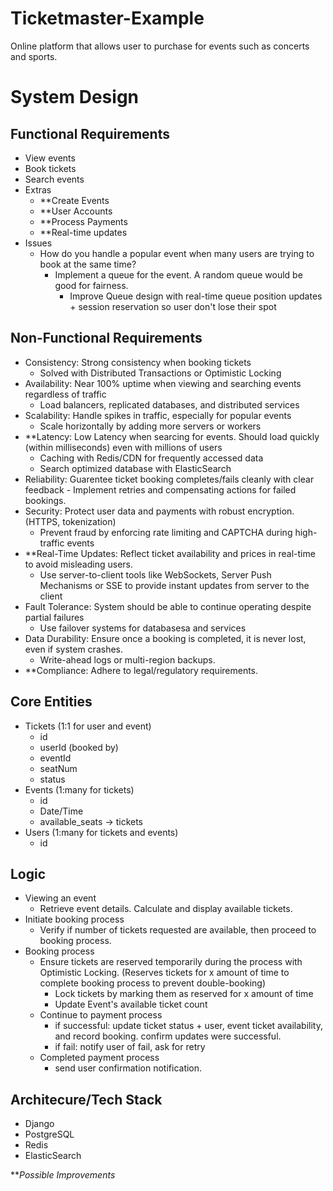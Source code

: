 # Ticketmaster-Example
Online platform that allows user to purchase for events such as concerts and sports.

# System Design
## Functional Requirements
  - View events
  - Book tickets
  - Search events
- Extras
  - **Create Events
  - **User Accounts
  - **Process Payments
  - **Real-time updates
- Issues
  - How do you handle a popular event when many users are trying to book at the same time?
    - Implement a queue for the event. A random queue would be good for fairness.
      - Improve Queue design with real-time queue position updates + session reservation so user don't lose their spot 

## Non-Functional Requirements
  - Consistency: Strong consistency when booking tickets
    - Solved with Distributed Transactions or Optimistic Locking 
  - Availability: Near 100% uptime when viewing and searching events regardless of traffic
    - Load balancers, replicated databases, and distributed services
  - Scalability: Handle spikes in traffic, especially for popular events
    - Scale horizontally by adding more servers or workers 
  - **Latency: Low Latency when searcing for events. Should load quickly (within milliseconds) even with  millions of users
    - Caching with Redis/CDN for frequently accessed data
    - Search optimized database with ElasticSearch
  -  Reliability: Guarentee ticket booking completes/fails cleanly with clear feedback
    - Implement retries and compensating actions for failed bookings.    
  - Security: Protect user data and payments with robust encryption. (HTTPS, tokenization)
    - Prevent fraud by enforcing rate limiting and CAPTCHA during high-traffic events
  - **Real-Time Updates: Reflect ticket availability and prices in real-time to avoid misleading users.
    - Use server-to-client tools like WebSockets, Server Push Mechanisms or SSE to provide instant updates from server to the client
  - Fault Tolerance: System should be able to continue operating despite partial failures
    - Use failover systems for databasesa and services
  - Data Durability: Ensure once a booking is completed, it is never lost, even if system crashes.
    - Write-ahead logs or multi-region backups.
  - **Compliance: Adhere to legal/regulatory requirements.

## Core Entities
  - Tickets (1:1 for user and event)
    - id
    - userId (booked by)
    - eventId
    - seatNum
    - status
  - Events (1:many for tickets)
    - id
    - Date/Time
    - available_seats -> tickets
  - Users (1:many for tickets and events)
    - id    

## Logic
  - Viewing an event
    - Retrieve event details. Calculate and display available tickets.
  - Initiate booking process
    - Verify if number of tickets requested are available, then proceed to booking process.
  - Booking process
    - Ensure tickets are reserved temporarily during the process with Optimistic Locking. (Reserves tickets for x amount of time to complete booking process to prevent double-booking)
      - Lock tickets by marking them as reserved for x amount of time
      - Update Event's available ticket count
    - Continue to payment process
      - if successful: update ticket status + user, event ticket availability, and record booking. confirm updates were successful. 
      - if fail: notify user of fail, ask for retry
    - Completed payment process
      - send user confirmation notification.  

## Architecure/Tech Stack
  - Django
  - PostgreSQL
  - Redis
  - ElasticSearch

***Possible Improvements*

